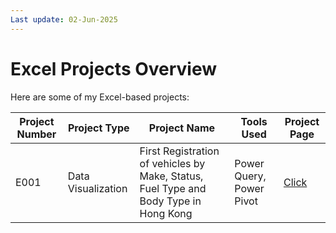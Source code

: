 ```yaml
---
Last update: 02-Jun-2025
---
```


# Excel Projects Overview

Here are some of my Excel-based projects:

| Project Number | Project Type | Project Name | Tools Used | Project Page |
|----------------|--------------|--------------|------------|------------------|
| E001 | Data Visualization | First Registration of vehicles by Make, Status, Fuel Type and Body Type in Hong Kong | Power Query, Power Pivot | [Click](E001.md) |
